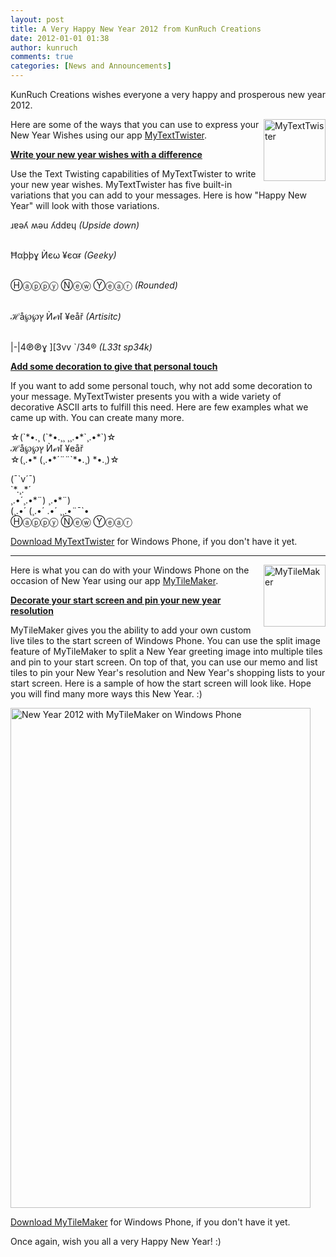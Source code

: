 ```yaml
---
layout: post
title: A Very Happy New Year 2012 from KunRuch Creations
date: 2012-01-01 01:38
author: kunruch
comments: true
categories: [News and Announcements]
---
```

KunRuch Creations wishes everyone a very happy and prosperous new year 2012.

<a href="http://windowsphone.com/s?appid=0db2a471-6f36-4e7f-8e95-acfff7f33f44" target="_blank"><img align="right" class="alignright size-full wp-image-13" title="MyTextTwister" src="http://kunruchcreations.com/wp-content/uploads/2011/12/mytexttwister99.png" alt="MyTextTwister" width="99" height="99" /></a>

Here are some of the ways that you can use to express your New Year Wishes using our app <a title="MyTextTwister at Windows Phone Marketplace" href="http://windowsphone.com/s?appid=0db2a471-6f36-4e7f-8e95-acfff7f33f44" target="_blank">MyTextTwister</a>.

<span style="text-decoration: underline"><strong>Write your new year wishes with a difference</strong></span>

Use the Text Twisting capabilities of MyTextTwister to write your new year wishes. MyTextTwister has five built-in variations that you can add to your messages. Here is how "Happy New Year" will look with those variations.

<p>
ɹɐǝʎ ʍǝu ʎddɐɥ <em>(Upside down)</em><br/><br/>

Ħαþþɣ Ѝєω ¥єαɍ <em>(Geeky) </em><br/><br/>

Ⓗⓐⓟⓟⓨ Ⓝⓔⓦ Ⓨⓔⓐⓡ <em>(Rounded)</em><br/><br/>

ℋå℘℘ץ Ѝℯฬ ¥eåř <em>(Artisitc)</em><br/><br/>

|-|4℗℗ɣ ][3vv `/34® <em>(L33t sp34k)</em>
</p>

<p><span style="text-decoration: underline"><strong>Add some decoration to give that personal touch</strong></span></p>

If you want to add some personal touch, why not add some decoration to your message. MyTextTwister presents you with a wide variety of decorative ASCII arts to fulfill this need. Here are few examples what we came up with. You can create many more.

<p>
☆(`*•.¸ (`*•.¸¸ ¸¸.•*`¸.•*`)☆<br/>
ℋå℘℘ץ Ѝℯฬ ¥eåř<br/>
☆(¸.•* (¸.•*´¨¨`*•.¸) *•.¸)☆
</p>

<p>
(¯`v´¯)<br/>
`*.¸.*´<br/>
¸.•´¸.•*¨) ¸.•*¨)<br/>
(¸.•´ (¸.•´ .•´ ¸¸.•¨¯`•<br/>
Ⓗⓐⓟⓟⓨ Ⓝⓔⓦ Ⓨⓔⓐⓡ
</p>

<a title="MyTextTwister at Windows Phone Marketplace" href="http://windowsphone.com/s?appid=0db2a471-6f36-4e7f-8e95-acfff7f33f44" target="_blank">Download MyTextTwister</a> for Windows Phone, if you don't have it yet.

<hr />

<img align="right" class="alignright size-full wp-image-14" title="mytilemaker99" src="http://kunruchcreations.com/wp-content/uploads/2011/12/mytilemaker99.png" alt="MyTileMaker" width="99" height="99" />

Here is what you can do with your Windows Phone on the occasion of New Year using our app <a title="MyTileMaker at Windows Phone Marketplace" href="http://windowsphone.com/s?appid=777a3c8d-fbeb-4913-8ba0-04a03af6cce9" target="_blank">MyTileMaker</a>.

<span style="text-decoration: underline"><strong>Decorate your start screen and pin your new year resolution</strong></span>

MyTileMaker gives you the ability to add your own custom live tiles to the start screen of Windows Phone. You can use the split image feature of MyTileMaker to split a New Year greeting image into multiple tiles and pin to your start screen. On top of that, you can use our memo and list tiles to pin your New Year's resolution and New Year's shopping lists to your start screen. Here is a sample of how the start screen will look like. Hope you will find many more ways this New Year. :)

<img class="aligncenter size-full wp-image-294" title="New Year 2012 wishes from KunRuch Creations" src="http://kunruchcreations.com/wp-content/uploads/2012/01/New-Year-2012.png" alt="New Year 2012 with MyTileMaker on Windows Phone" width="480" height="800" />

<a title="MyTileMaker at Windows Phone Marketplace" href="http://windowsphone.com/s?appid=777a3c8d-fbeb-4913-8ba0-04a03af6cce9" target="_blank">Download MyTileMaker</a> for Windows Phone, if you don't have it yet.

Once again, wish you all a very Happy New Year! :)

